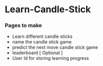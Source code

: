 # Learn-Candle-Stick

### Pages to make
- Learn different candle sticks
- name the candle stick game
- predict the next move candle stick game
- leaderboard [ Optional ]
- User Id for storing learning progress 

